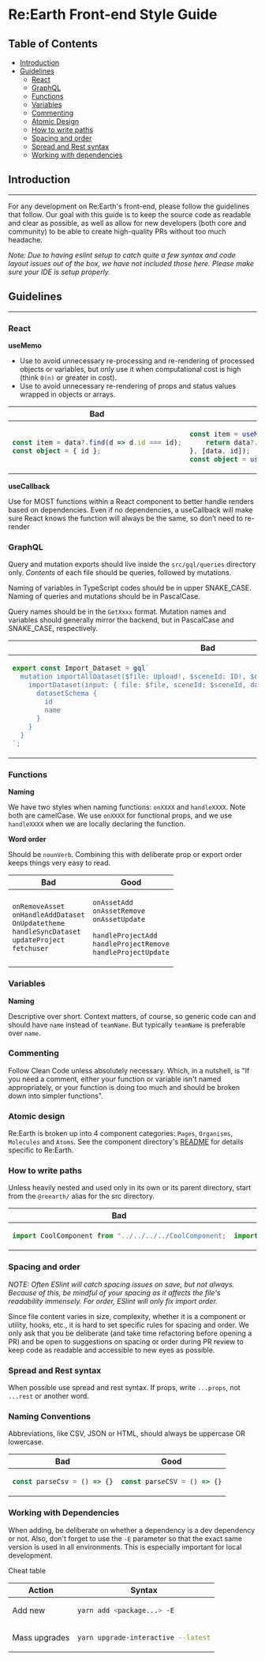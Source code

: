 <!--

Before editing this document:

- Discuss any revisions, updates, or deletions with the Re:Earth core team prior to making a PR.
- Remember to update the table of contents if sections are added or removed.
- Use tables for side-by-side code samples. See below.

Code Samples (copied from uber's nice Golang style guide):

Use 2 spaces to indent. Horizontal real estate is important in side-by-side
samples.

For side-by-side code samples, use the following snippet.

~~~
<table>
<thead><tr><th>Bad</th><th>Good</th></tr></thead>
<tbody>
<tr><td>

```go
BAD CODE GOES HERE
```

</td><td>

```go
GOOD CODE GOES HERE
```

</td></tr>
</tbody></table>
~~~

(You need the empty lines between the <td> and code samples for it to be
treated as Markdown.)

If you need to add labels or descriptions below the code samples, add another
row before the </tbody></table> line.

~~~
<tr>
<td>DESCRIBE BAD CODE</td>
<td>DESCRIBE GOOD CODE</td>
</tr>
~~~

-->

# Re:Earth Front-end Style Guide

## Table of Contents

- [Introduction](#introduction)
- [Guidelines](#guidelines)
  - [React](#react)
  - [GraphQL](#graphql)
  - [Functions](#functions)
  - [Variables](#variables)
  - [Commenting](#commenting)
  - [Atomic Design](#atomic-design)
  - [How to write paths](#how-to-write-paths)
  - [Spacing and order](#spacing-and-order)
  - [Spread and Rest syntax](#spread-and-rest-syntax)
  - [Working with dependencies](#working-with-dependencies)

## Introduction
---

For any development on Re:Earth's front-end, please follow the guidelines that follow. Our goal with this guide is to keep the source code as readable and clear as possible, as well as allow for new developers (both core and community) to be able to create high-quality PRs without too much headache.

*Note: Due to having eslint setup to catch quite a few syntax and code layout issues out of the box, we have not included those here. Please make sure your IDE is setup properly.*

## Guidelines
---

### React

**useMemo**

- Use to avoid unnecessary re-processing and re-rendering of processed objects or variables, but only use it when computational cost is high (think `O(n)` or greater in cost).
- Use to avoid unnecessary re-rendering of props and status values wrapped in objects or arrays.

<table>
<thead><tr><th>Bad</th><th>Good</th></tr></thead>
<tbody>
<tr><td>

```TypeScript
const item = data?.find(d => d.id === id);
const object = { id };
```

</td><td>

```TypeScript
const item = useMemo(() => {
	return data?.find(d => d.id === id);
}, [data, id]);
const object = useMemo(() => { id }, [id]);
```

</td></tr>
</tbody></table>

**useCallback**

Use for MOST functions within a React component to better handle renders based on dependencies. Even if no dependencies, a useCallback will make sure React knows the function will always be the same, so don’t need to re-render

### GraphQL

Query and mutation exports should live inside the `src/gql/queries` directory only.  *Contents* of each file should be queries, followed by mutations. 

Naming of variables in TypeScript codes should be in upper SNAKE_CASE. Naming of queries and mutations should be in PascalCase.

Query names should be in the `GetXxxx` format. Mutation names and variables should generally mirror the backend, but in PascalCase and SNAKE_CASE, respectively.

<table>
<thead><tr><th>Bad</th><th>Good</th></tr></thead>
<tbody>
<tr><td>

```TypeScript
export const Import_Dataset = gql`
  mutation importAllDataset($file: Upload!, $sceneId: ID!, $datasetSchemaId: ID) {
    importDataset(input: { file: $file, sceneId: $sceneId, datasetSchemaId: $datasetSchemaId }) {
      datasetSchema {
        id
        name
      }
    }
  }
`;
```

</td><td>

```TypeScript
export const IMPORT_DATASET = gql`
  mutation ImportDataset($file: Upload!, $sceneId: ID!, $datasetSchemaId: ID) {
    importDataset(input: { file: $file, sceneId: $sceneId, datasetSchemaId: $datasetSchemaId }) {
      datasetSchema {
        id
        name
      }
    }
  }
`;
```

</td></tr>
</tbody></table>

### Functions

**Naming**

We have two styles when naming functions: `onXXXX` and `handleXXXX`. Note both are camelCase. We use `onXXXX` for functional props, and we use `handleXXXX` when we are locally declaring the function.

**Word order**

Should be `nounVerb`. Combining this with deliberate prop or export order keeps things very easy to read.

<table>
<thead><tr><th>Bad</th><th>Good</th></tr></thead>
<tbody>
<tr><td>

```TypeScript
onRemoveAsset
onHandleAddDataset
OnUpdatetheme
handleSyncDataset
updateProject
fetchuser
```

</td><td>

```TypeScript
onAssetAdd
onAssetRemove
onAssetUpdate

handleProjectAdd
handleProjectRemove
handleProjectUpdate
```

</td></tr>
</tbody></table>


### Variables

**Naming**

Descriptive over short. Context matters, of course, so generic code can and should have `name` instead of `teamName`. But typically `teamName` is preferable over `name`.

### Commenting

Follow Clean Code unless absolutely necessary. Which, in a nutshell, is "If you need a comment, either your function or variable isn't named appropriately, or your function is doing too much and should be broken down into simpler functions".

### Atomic design

Re:Earth is broken up into 4 component categories: `Pages`, `Organisms`, `Molecules` and `Atoms`. See the component directory's [README](https://github.com/reearth/reearth-web/blob/main/src/components/README.md) for details specific to Re:Earth.

### How to write paths

Unless heavily nested and used only in its own or its parent directory, start from the `@reearth/` alias for the src directory.

<table>
<thead><tr><th>Bad</th><th>Good</th></tr></thead>
<tbody>
<tr><td>

```TypeScript
import CoolComponent from "../../../../CoolComponent;
```

</td><td>

```TypeScript
import CoolComponent from "@reearth/components/atoms/CoolComponent;
```

</td></tr>
</tbody></table>

### Spacing and order

*NOTE: Often ESlint will catch spacing issues on save, but not always. Because of this, be mindful of your spacing as it affects the file's readability immensely. For order, ESlint will only fix import order.*

Since file content varies in size, complexity, whether it is a component or utility, hooks, etc., it is hard to set specific rules for spacing and order. We only ask that you be deliberate (and take time refactoring before opening a PR) and be open to suggestions on spacing or order during PR review to keep code as readable and accessible to new eyes as possible.

### Spread and Rest syntax

When possible use spread and rest syntax. If props, write `...props`, not `...rest` or another word.

### Naming Conventions

Abbreviations, like CSV, JSON or HTML, should always be uppercase OR lowercase.

<table>
<thead><tr><th>Bad</th><th>Good</th></tr></thead>
<tbody>
<tr><td>

```TypeScript
const parseCsv = () => {}
```

</td><td>

```TypeScript
const parseCSV = () => {}
```

</td></tr>
</tbody></table>

### Working with Dependencies

When adding, be deliberate on whether a dependency is a dev dependency or not. Also, don't forget to use the `-E` parameter so that the exact same version is used in all environments. This is especially important for local development.

Cheat table
<table>
<thead><tr><th>Action</th><th>Syntax</th></tr></thead>
<tbody>
<tr><td>
Add new
</td><td>

```Bash
yarn add <package...> -E
```

</td></tr>

<tr><td>
Mass upgrades
</td><td>

```Bash
yarn upgrade-interactive --latest
```

</td></tr>
</tbody></table>
